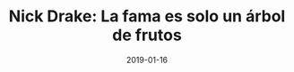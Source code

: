 ---
layout: post
title: "Nick Drake: La fama es solo un árbol de frutos"
date: "2019-01-16"
external_url: https://tintaenlascintas.co/post/nick-drake
category: "Tinta en las Cintas"
---